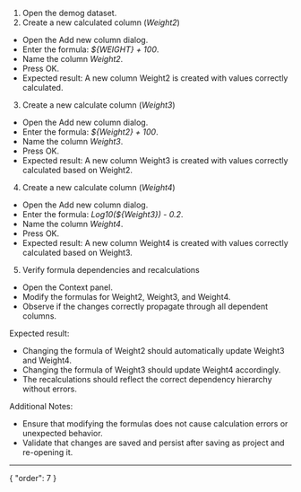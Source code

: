 1. Open the demog dataset.
2. Create a new calculated column (*Weight2*)
- Open the Add new column dialog.
- Enter the formula: *${WEIGHT} + 100*.
- Name the column *Weight2*.
- Press OK.
- Expected result: A new column Weight2 is created with values correctly calculated.
3. Create a new calculate column (*Weight3*)
- Open the Add new column dialog.
- Enter the formula: *${Weight2} + 100*.
- Name the column *Weight3*.
- Press OK.
- Expected result: A new column Weight3 is created with values correctly calculated based on Weight2.
4. Create a new calculate column (*Weight4*)
- Open the Add new column dialog.
- Enter the formula: *Log10(${Weight3}) - 0.2*.
- Name the column *Weight4*.
- Press OK.
- Expected result: A new column Weight4 is created with values correctly calculated based on Weight3.
5. Verify formula dependencies and recalculations
- Open the Context panel.
- Modify the formulas for Weight2, Weight3, and Weight4.
- Observe if the changes correctly propagate through all dependent columns.

Expected result:
- Changing the formula of Weight2 should automatically update Weight3 and Weight4.
- Changing the formula of Weight3 should update Weight4 accordingly.
- The recalculations should reflect the correct dependency hierarchy without errors.

Additional Notes:
- Ensure that modifying the formulas does not cause calculation errors or unexpected behavior.
- Validate that changes are saved and persist after saving as project and re-opening it.


---
{
  "order": 7
}
